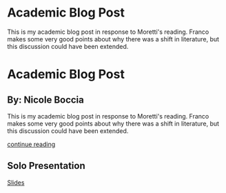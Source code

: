# Academic Blog Post

This is my academic blog post in response to Moretti's reading. Franco makes some very good points about why there was a shift in literature, but this discussion could have been extended.

# Academic Blog Post

## By: Nicole Boccia

This is my academic blog post in response to Moretti's reading. Franco makes some very good points about why there was a shift in literature, but this discussion could have been extended.

[continue reading](https://nicoleboccia.github.io/blogpost.github.io/)


## Solo Presentation 
[Slides]()
